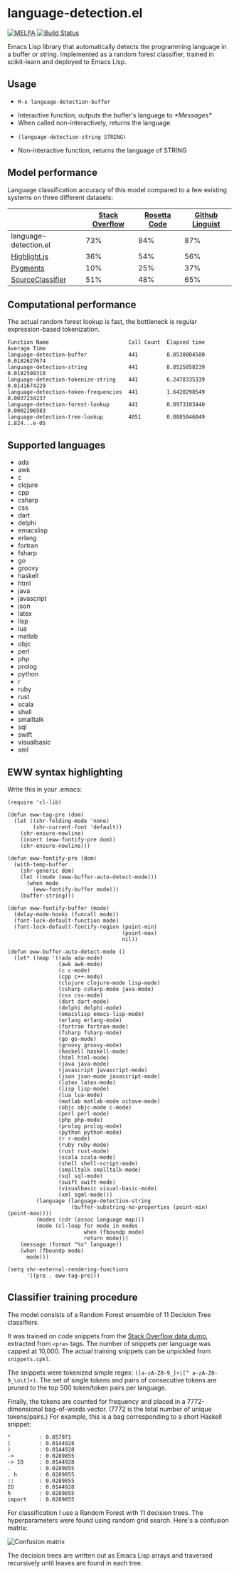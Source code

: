 # language-detection.el

[![MELPA](https://melpa.org/packages/language-detection-badge.svg)](https://melpa.org/#/language-detection) [![Build Status](https://travis-ci.org/andreasjansson/language-detection.el.svg?branch=master)](https://travis-ci.org/andreasjansson/language-detection.el)

Emacs Lisp library that automatically detects the programming language in a buffer or string. Implemented as a random forest classifier, trained in scikit-learn and deployed to Emacs Lisp.

## Usage

* `M-x language-detection-buffer`
 - Interactive function, outputs the buffer's language to _\*Messages\*_
 - When called non-interactively, returns the language

* `(language-detection-string STRING)`
 - Non-interactive function, returns the language of STRING

## Model performance

Language classification accuracy of this model compared to a few existing systems on three different datasets:

<table>
  <thead>
    <tr>
      <th>&nbsp;</th>
      <th><a href="https://archive.org/details/stackexchange">Stack Overflow</a></th>
      <th><a href="https://github.com/acmeism/RosettaCodeData">Rosetta Code</a></th>
      <th><a href="https://github.com/github/linguist/tree/master/samples">Github Linguist</a></th>
    </tr>
  </thead>
  <tbody>
    <tr>
      <td>language-detection.el</td>
      <td>73%</td>
      <td>84%</td>
      <td>87%</td>
    </tr>
    <tr>
      <td><a href="https://highlightjs.org/">Highlight.js</a></td>
      <td>36%</td>
      <td>54%</td>
      <td>56%</td>
    </tr>
    <tr>
      <td><a href="http://pygments.org/docs/api/#pygments.lexers.guess_lexer">Pygments</a></td>
      <td>10%</td>
      <td>25%</td>
      <td>37%</td>
    </tr>
    <tr>
      <td><a href="https://github.com/chrislo/sourceclassifier">SourceClassifier</a></td>
      <td>51%</td>
      <td>48%</td>
      <td>65%</td>
    </tr>
  </tbody>
</table>

## Computational performance

The actual random forest lookup is fast, the bottleneck is regular expression-based tokenization.

```
Function Name                         Call Count  Elapsed time  Average Time
language-detection-buffer             441         8.0538804580  0.0182627674
language-detection-string             441         8.0525858239  0.0182598318
language-detection-tokenize-string    441         6.2478335339  0.0141674229
language-detection-token-frequencies  441         1.6420298549  0.0037234237
language-detection-forest-lookup      441         0.0973103440  0.0002206583
language-detection-tree-lookup        4851        0.0885046049  1.824...e-05
```

## Supported languages

* ada
* awk
* c
* clojure
* cpp
* csharp
* css
* dart
* delphi
* emacslisp
* erlang
* fortran
* fsharp
* go
* groovy
* haskell
* html
* java
* javascript
* json
* latex
* lisp
* lua
* matlab
* objc
* perl
* php
* prolog
* python
* r
* ruby
* rust
* scala
* shell
* smalltalk
* sql
* swift
* visualbasic
* xml

## EWW syntax highlighting

Write this in your .emacs:

<!--- BEGIN EWW CODE -->
```elisp
(require 'cl-lib)

(defun eww-tag-pre (dom)
  (let ((shr-folding-mode 'none)
        (shr-current-font 'default))
    (shr-ensure-newline)
    (insert (eww-fontify-pre dom))
    (shr-ensure-newline)))

(defun eww-fontify-pre (dom)
  (with-temp-buffer
    (shr-generic dom)
    (let ((mode (eww-buffer-auto-detect-mode)))
      (when mode
        (eww-fontify-buffer mode)))
    (buffer-string)))

(defun eww-fontify-buffer (mode)
  (delay-mode-hooks (funcall mode))
  (font-lock-default-function mode)
  (font-lock-default-fontify-region (point-min)
                                    (point-max)
                                    nil))

(defun eww-buffer-auto-detect-mode ()
  (let* ((map '((ada ada-mode)
                (awk awk-mode)
                (c c-mode)
                (cpp c++-mode)
                (clojure clojure-mode lisp-mode)
                (csharp csharp-mode java-mode)
                (css css-mode)
                (dart dart-mode)
                (delphi delphi-mode)
                (emacslisp emacs-lisp-mode)
                (erlang erlang-mode)
                (fortran fortran-mode)
                (fsharp fsharp-mode)
                (go go-mode)
                (groovy groovy-mode)
                (haskell haskell-mode)
                (html html-mode)
                (java java-mode)
                (javascript javascript-mode)
                (json json-mode javascript-mode)
                (latex latex-mode)
                (lisp lisp-mode)
                (lua lua-mode)
                (matlab matlab-mode octave-mode)
                (objc objc-mode c-mode)
                (perl perl-mode)
                (php php-mode)
                (prolog prolog-mode)
                (python python-mode)
                (r r-mode)
                (ruby ruby-mode)
                (rust rust-mode)
                (scala scala-mode)
                (shell shell-script-mode)
                (smalltalk smalltalk-mode)
                (sql sql-mode)
                (swift swift-mode)
                (visualbasic visual-basic-mode)
                (xml sgml-mode)))
         (language (language-detection-string
                    (buffer-substring-no-properties (point-min) (point-max))))
         (modes (cdr (assoc language map)))
         (mode (cl-loop for mode in modes
                        when (fboundp mode)
                        return mode)))
    (message (format "%s" language))
    (when (fboundp mode)
      mode)))

(setq shr-external-rendering-functions
      '((pre . eww-tag-pre)))
```
<!--- END EWW CODE -->

## Classifier training procedure

The model consists of a Random Forest ensemble of 11 Decision Tree classifiers.

It was trained on code snippets from the [Stack Overflow data dump](https://archive.org/details/stackexchange), extracted from `<pre>` tags. The number of snippets per language was capped at 10,000. The actual training snippets can be unpickled from `snippets.cpkl`.

The snippets were tokenized simple regex: `([a-zA-Z0-9_]+|[^ a-zA-Z0-9_\n\t]+)`. The set of single tokens and pairs of consecutive tokens are pruned to the top 500 token/token pairs per language.

Finally, the tokens are counted for frequency and placed in a 7772-dimensional bag-of-words vector. (7772 is the total number of unique tokens/pairs.) For example, this is a bag corresponding to a short Haskell snippet:

```
"         : 0.057971
(         : 0.0144928
)         : 0.0144928
->        : 0.0289855
-> IO     : 0.0144928
.         : 0.0289855
. h       : 0.0289855
::        : 0.0289855
IO        : 0.0144928
h         : 0.0289855
import    : 0.0289855
```

For classification I use a Random Forest with 11 decision trees. The hyperparameters were found using random grid search. Here's a confusion matrix:

![Confusion matrix](https://github.com/andreasjansson/language-detection.el/raw/master/assets/confusion-matrix.png)

The decision trees are written out as Emacs Lisp arrays and traversed recursively until leaves are found in each tree.
